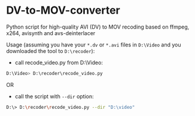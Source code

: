 DV-to-MOV-converter
=======================

Python script for high-quality AVI (DV) to MOV recoding based on ffmpeg, x264, avisynth and avs-deinterlacer

Usage (assuming you have your `*.dv` or `*.avi` files in `D:\Video` and you downloaded the tool to `D:\recoder`):

* call recode_video.py from D:\Video:
```bash
D:\Video> D:\recoder\recode_video.py
```

OR

* call the script with `--dir` option:
```bash
D:\> D:\recoder\recode_video.py --dir "D:\video"
```

